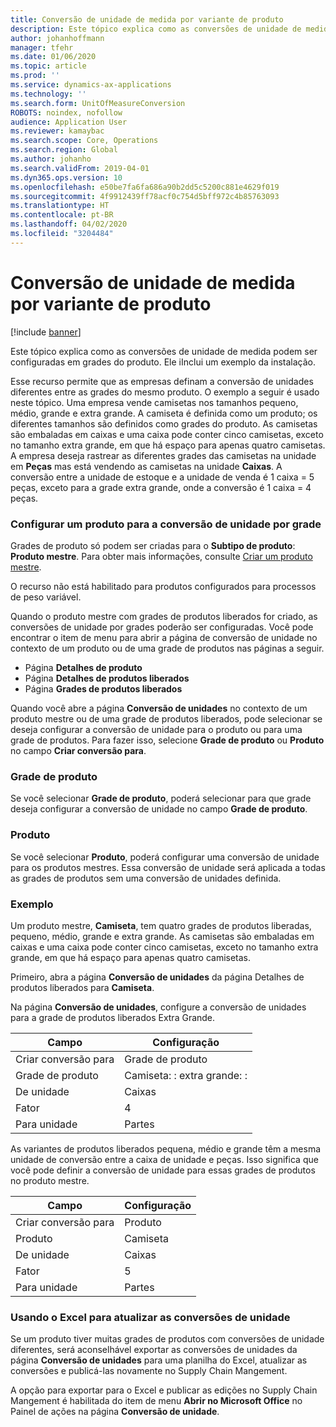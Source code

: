 ```yaml
---
title: Conversão de unidade de medida por variante de produto
description: Este tópico explica como as conversões de unidade de medida podem ser configuradas em grades do produto.
author: johanhoffmann
manager: tfehr
ms.date: 01/06/2020
ms.topic: article
ms.prod: ''
ms.service: dynamics-ax-applications
ms.technology: ''
ms.search.form: UnitOfMeasureConversion
ROBOTS: noindex, nofollow
audience: Application User
ms.reviewer: kamaybac
ms.search.scope: Core, Operations
ms.search.region: Global
ms.author: johanho
ms.search.validFrom: 2019-04-01
ms.dyn365.ops.version: 10
ms.openlocfilehash: e50be7fa6fa686a90b2dd5c5200c881e4629f019
ms.sourcegitcommit: 4f9912439ff78acf0c754d5bff972c4b85763093
ms.translationtype: HT
ms.contentlocale: pt-BR
ms.lasthandoff: 04/02/2020
ms.locfileid: "3204484"
---
```

# <a name="unit-of-measure-conversion-per-product-variant"></a>Conversão de unidade de medida por variante de produto

[!include [banner](../includes/banner.md)]

Este tópico explica como as conversões de unidade de medida podem ser configuradas em grades do produto. Ele iInclui um exemplo da instalação.

Esse recurso permite que as empresas definam a conversão de unidades diferentes entre as grades do mesmo produto. O exemplo a seguir é usado neste tópico. Uma empresa vende camisetas nos tamanhos pequeno, médio, grande e extra grande. A camiseta é definida como um produto; os diferentes tamanhos são definidos como grades do produto. As camisetas são embaladas em caixas e uma caixa pode conter cinco camisetas, exceto no tamanho extra grande, em que há espaço para apenas quatro camisetas. A empresa deseja rastrear as diferentes grades das camisetas na unidade em **Peças** mas está vendendo as camisetas na unidade **Caixas**. A conversão entre a unidade de estoque e a unidade de venda é 1 caixa = 5 peças, exceto para a grade extra grande, onde a conversão é 1 caixa = 4 peças.

### <a name="set-up-a-product-for-unit-conversion-per-variant"></a>Configurar um produto para a conversão de unidade por grade

Grades de produto só podem ser criadas para o **Subtipo de produto**: **Produto mestre**. Para obter mais informações, consulte [Criar um produto mestre](tasks/create-product-master.md).

O recurso não está habilitado para produtos configurados para processos de peso variável. 

Quando o produto mestre com grades de produtos liberados for criado, as conversões de unidade por grades poderão ser configuradas. Você pode encontrar o item de menu para abrir a página de conversão de unidade no contexto de um produto ou de uma grade de produtos nas páginas a seguir.

-   Página **Detalhes de produto**
-   Página **Detalhes de produtos liberados**
-   Página **Grades de produtos liberados**

Quando você abre a página **Conversão de unidades** no contexto de um produto mestre ou de uma grade de produtos liberados, pode selecionar se deseja configurar a conversão de unidade para o produto ou para uma grade de produtos. Para fazer isso, selecione **Grade de produto** ou **Produto** no campo **Criar conversão para**.

### <a name="product-variant"></a>Grade de produto

Se você selecionar **Grade de produto**, poderá selecionar para que grade deseja configurar a conversão de unidade no campo **Grade de produto**.

### <a name="product"></a>Produto

Se você selecionar **Produto**, poderá configurar uma conversão de unidade para os produtos mestres. Essa conversão de unidade será aplicada a todas as grades de produtos sem uma conversão de unidades definida.

### <a name="example"></a>Exemplo

Um produto mestre, **Camiseta**, tem quatro grades de produtos liberadas, pequeno, médio, grande e extra grande. As camisetas são embaladas em caixas e uma caixa pode conter cinco camisetas, exceto no tamanho extra grande, em que há espaço para apenas quatro camisetas.

Primeiro, abra a página **Conversão de unidades** da página Detalhes de produtos liberados para **Camiseta**.

Na página **Conversão de unidades**, configure a conversão de unidades para a grade de produtos liberados Extra Grande.

| **Campo**             | **Configuração**             |
|-----------------------|-------------------------|
| Criar conversão para | Grade de produto         |
| Grade de produto       | Camiseta: : extra grande: : |
| De unidade             | Caixas                   |
| Fator                | 4                       |
| Para unidade               | Partes                  |

As variantes de produtos liberados pequena, médio e grande têm a mesma unidade de conversão entre a caixa de unidade e peças. Isso significa que você pode definir a conversão de unidade para essas grades de produtos no produto mestre.

| **Campo**             | **Configuração** |
|-----------------------|-------------|
| Criar conversão para | Produto     |
| Produto               | Camiseta     |
| De unidade             | Caixas       |
| Fator                | 5           |
| Para unidade               | Partes      |

### <a name="using-excel-to-update-the-unit-conversions"></a>Usando o Excel para atualizar as conversões de unidade

Se um produto tiver muitas grades de produtos com conversões de unidade diferentes, será aconselhável exportar as conversões de unidades da página **Conversão de unidades** para uma planilha do Excel, atualizar as conversões e publicá-las novamente no Supply Chain Mangement.

A opção para exportar para o Excel e publicar as edições no Supply Chain Mangement é habilitada do item de menu **Abrir no Microsoft Office** no Painel de ações na página **Conversão de unidade**.
